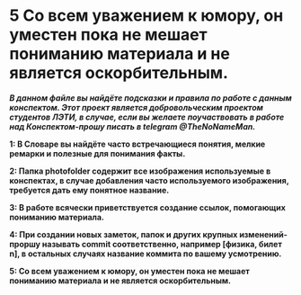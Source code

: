 
**5 Со всем уважением к юмору, он уместен пока не мешает пониманию материала и не является оскорбительным.**
=======
***В данном файле вы найдёте подсказки и правила по работе с данным конспектом. Этот проект является добровольческим проектом студентов ЛЭТИ, в случае, если вы желаете поучаствовать в работе над Конспектом-прошу писать в telegram @TheNoNameMan.*** 
	
 **1: В Cловаре вы найдёте часто встречающиеся понятия, мелкие ремарки и полезные для понимания факты.**
	
 **2: Папка photofolder содержит все изображения используемые в конспектах, в случае добавления часто используемого изображения, требуется дать ему понятное название.**

 **3: В работе всячески приветствуется создание ссылок, помогающих пониманию материала.**

 **4: При создании новых заметок, папок и других крупных изменений-проршу называть commit соответственно, например [физика, билет n], в остальных случаях название коммита по вашему усмотрению.**

 **5: Со всем уважением к юмору, он уместен пока не мешает пониманию материала и не является оскорбительным.**

